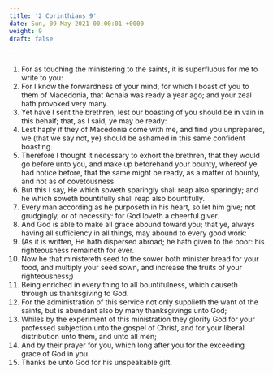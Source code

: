 ```yaml
---
title: '2 Corinthians 9'
date: Sun, 09 May 2021 00:00:01 +0000
weight: 9
draft: false
  
---
```


1. For as touching the ministering to the saints, it is superfluous for me to write to you:
2. For I know the forwardness of your mind, for which I boast of you to them of Macedonia, that Achaia was ready a year ago; and your zeal hath provoked very many.
3. Yet have I sent the brethren, lest our boasting of you should be in vain in this behalf; that, as I said, ye may be ready:
4. Lest haply if they of Macedonia come with me, and find you unprepared, we (that we say not, ye) should be ashamed in this same confident boasting.
5. Therefore I thought it necessary to exhort the brethren, that they would go before unto you, and make up beforehand your bounty, whereof ye had notice before, that the same might be ready, as a matter of bounty, and not as of covetousness.
6. But this I say, He which soweth sparingly shall reap also sparingly; and he which soweth bountifully shall reap also bountifully.
7. Every man according as he purposeth in his heart, so let him give; not grudgingly, or of necessity: for God loveth a cheerful giver.
8. And God is able to make all grace abound toward you; that ye, always having all sufficiency in all things, may abound to every good work:
9. (As it is written, He hath dispersed abroad; he hath given to the poor: his righteousness remaineth for ever.
10. Now he that ministereth seed to the sower both minister bread for your food, and multiply your seed sown, and increase the fruits of your righteousness;)
11. Being enriched in every thing to all bountifulness, which causeth through us thanksgiving to God.
12. For the administration of this service not only supplieth the want of the saints, but is abundant also by many thanksgivings unto God;
13. Whiles by the experiment of this ministration they glorify God for your professed subjection unto the gospel of Christ, and for your liberal distribution unto them, and unto all men;
14. And by their prayer for you, which long after you for the exceeding grace of God in you.
15. Thanks be unto God for his unspeakable gift.

